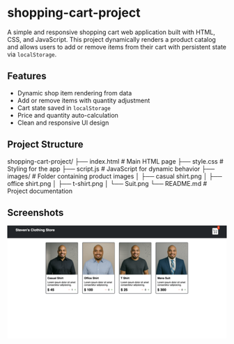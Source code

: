 # shopping-cart-project

A simple and responsive shopping cart web application built with HTML, CSS, and JavaScript. This project dynamically renders a product catalog and allows users to add or remove items from their cart with persistent state via `localStorage`.

##  Features

-  Dynamic shop item rendering from data
-  Add or remove items with quantity adjustment
-  Cart state saved in `localStorage`
-  Price and quantity auto-calculation
-  Clean and responsive UI design

##  Project Structure

shopping-cart-project/ ├── index.html # Main HTML page ├── style.css # Styling for the app ├── script.js # JavaScript for dynamic behavior ├── images/ # Folder containing product images │ ├── casual shirt.png │ ├── office shirt.png │ ├── t-shirt.png │ └── Suit.png └── README.md # Project documentation

##  Screenshots
![Screenshot of Project](./images/screenshot-of-project.png)